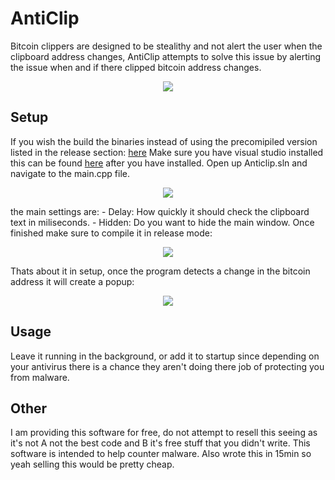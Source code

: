 # AntiClip
Bitcoin clippers are designed to be stealithy and not alert the user when the clipboard address changes, AntiClip attempts to solve this issue by alerting the issue when and if there clipped bitcoin address changes.
<p align="center">
  <img src="https://i.imgur.com/PtXVPZt.png">
</p>

## Setup
If you wish the build the binaries instead of using the precomipiled version listed in the release section: [here](https://github.com/backslash/AntiClip/releases/tag/1.0)
Make sure you have visual studio installed this can be found [here](https://visualstudio.microsoft.com/downloads/) after you have installed.
Open up Anticlip.sln and navigate to the main.cpp file.
<p align="center">
  <img src="https://i.imgur.com/AB52Kml.png">
 </p>
the main settings are:
- Delay: How quickly it should check the clipboard text in miliseconds.
- Hidden: Do you want to hide the main window.
Once finished make sure to compile it in release mode:
<p align="center">
  <img src="https://i.imgur.com/iAxzEYM.png">
 </p>
Thats about it in setup, once the program detects a change in the bitcoin address it will create a popup:
<p align="center">
  <img src="https://i.imgur.com/SEqeTd3.png">
</p>

## Usage
Leave it running in the background, or add it to startup since depending on your antivirus there is a chance they aren't doing there job of protecting you from malware.

## Other
I am providing this software for free, do not attempt to resell this seeing as it's not A not the best code and B it's free stuff that you didn't write. This software is intended to help counter malware. Also wrote this in 15min so yeah selling this would be pretty cheap.
